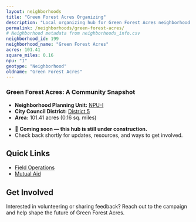 ```yaml
---
layout: neighborhoods
title: "Green Forest Acres Organizing"
description: "Local organizing hub for Green Forest Acres neighborhood. Connect with field operations, mutual aid, and community organizing efforts."
permalink: /neighborhoods/green-forest-acres/
# Neighborhood metadata from neighborhoods_info.csv
neighborhood_id: 199
neighborhood_name: "Green Forest Acres"
acres: 101.41
square_miles: 0.16
npu: "I"
geotype: "Neighborhood"
oldname: "Green Forest Acres"
---
```


### **Green Forest Acres: A Community Snapshot**

  * **Neighborhood Planning Unit:** [NPU-I](https://www.atlantaga.gov/government/departments/city-planning/neighborhood-planning-units/neighborhood-and-npu-contacts)
  * **City Council District:** [District 5](https://citycouncil.atlantaga.gov/council-members/antonio-lewis)
  * **Area:** 101.41 acres (0.16 sq. miles)

- 🚧 **Coming soon — this hub is still under construction.**
- Check back shortly for updates, resources, and ways to get involved.

## Quick Links

- [Field Operations](./field-ops/)
- [Mutual Aid](./mutual-aid/)

## Get Involved

Interested in volunteering or sharing feedback? Reach out to the campaign and help shape the future of Green Forest Acres.
